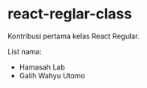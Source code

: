 # react-reglar-class
Kontribusi pertama kelas React Regular.

List nama:
- Hamasah Lab
- Galih Wahyu Utomo